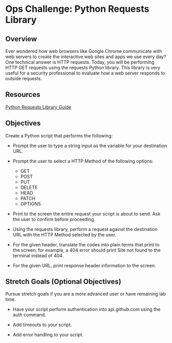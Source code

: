 # Ops Challenge: Python Requests Library

## Overview

Ever wondered how web browsers like Google Chrome communicate with web servers to create the interactive web sites and apps we use every day? One technical answer is HTTP requests. Today, you will be performing HTTP GET requests using the requests Python library. This library is very useful for a security professional to evaluate how a web server responds to outside requests.

## Resources

[Python Requests Library Guide](https://realpython.com/python-requests/)

## Objectives

Create a Python script that performs the following:

* Prompt the user to type a string input as the variable for your destination URL.

* Prompt the user to select a HTTP Method of the following options:
  * GET
  * POST
  * PUT
  * DELETE
  * HEAD
  * PATCH
  * OPTIONS

* Print to the screen the entire request your script is about to send. Ask the user to confirm before proceeding.

* Using the requests library, perform a request against the destination URL with the HTTP Method selected by the user.

* For the given header, translate the codes into plain terms that print to the screen; for example, a 404 error should print Site not found to the terminal instead of 404.

* For the given URL, print response header information to the screen.

## Stretch Goals (Optional Objectives)

Pursue stretch goals if you are a more advanced user or have remaining lab time.

* Have your script perform authentication into api.github.com using the auth command.

* Add timeouts to your script.

* Add error handling to your script.
